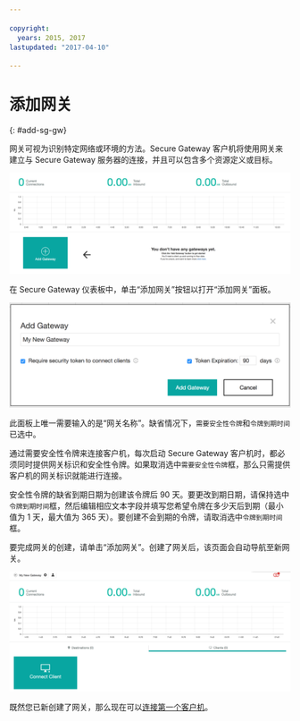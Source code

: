 ```yaml
---

copyright:
  years: 2015, 2017
lastupdated: "2017-04-10"

---
```


# 添加网关
{: #add-sg-gw}

网关可视为识别特定网络或环境的方法。Secure Gateway 客户机将使用网关来建立与 Secure Gateway 服务器的连接，并且可以包含多个资源定义或目标。

![Secure Gateway 仪表板](./images/newDashboard.png?raw=true "Secure Gateway 仪表板")

在 Secure Gateway 仪表板中，单击“添加网关”按钮以打开“添加网关”面板。

![添加网关](./images/addGateway.png?raw=true "添加网关")

此面板上唯一需要输入的是“网关名称”。缺省情况下，`需要安全性令牌`和`令牌到期时间`已选中。

通过需要安全性令牌来连接客户机，每次启动 Secure Gateway 客户机时，都必须同时提供网关标识和安全性令牌。如果取消选中`需要安全性令牌`框，那么只需提供客户机的网关标识就能进行连接。

安全性令牌的缺省到期日期为创建该令牌后 90 天。要更改到期日期，请保持选中`令牌到期时间`框，然后编辑相应文本字段并填写您希望令牌在多少天后到期（最小值为 1 天，最大值为 365 天）。要创建不会到期的令牌，请取消选中`令牌到期时间`框。  

要完成网关的创建，请单击“添加网关”。创建了网关后，该页面会自动导航至新网关。

![新网关](./images/newGateway.png?raw=true "新网关")

既然您已新创建了网关，那么现在可以[连接第一个客户机](/docs/services/SecureGateway/securegateway_client.html)。
